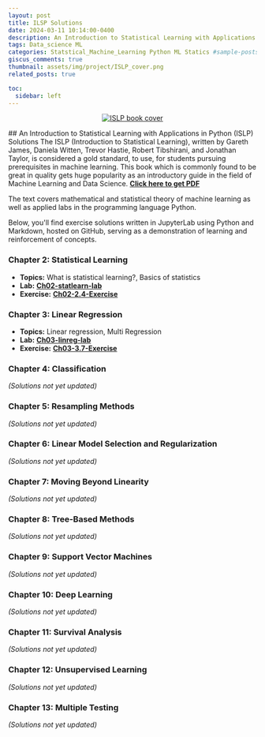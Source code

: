 ```yaml
---
layout: post
title: ILSP Solutions
date: 2024-03-11 10:14:00-0400
description: An Introduction to Statistical Learning with Applications in Python (ISLP) Solutions
tags: Data_science ML
categories: Statstical_Machine_Learning Python ML Statics #sample-posts toc sidebar
giscus_comments: true
thumbnail: assets/img/project/ISLP_cover.png
related_posts: true

toc:
  sidebar: left
---
```


<p align="center">
  <a href="https://hastie.su.domains/ISLP/ISLP_website.pdf.download.html">
    <img src="https://images.squarespace-cdn.com/content/v1/5ff2adbe3fe4fe33db902812/8b373fbe-d1b4-4351-b803-0d3cd5bba1b0/ISLP_cover.png?format=100w" alt="ISLP book cover">
  </a>
</p>
## An Introduction to Statistical Learning with Applications in Python (ISLP) Solutions
The ISLP (Introduction to Statistical Learning), written by Gareth James, Daniela Witten, Trevor Hastie, Robert Tibshirani, and Jonathan Taylor, is considered a gold standard, to use, for students pursuing prerequisites in machine learning. This book which is commonly found to be great in quality gets huge popularity as an introductory guide in the field of Machine Learning and Data Science. <a href="https://www.statlearning.com/"><b>Click here to get PDF</b></a>

The text covers mathematical and statistical theory of machine learning as well as applied labs in the programming language Python.

Below, you'll find exercise solutions written in JupyterLab using Python and Markdown, hosted on GitHub, serving as a demonstration of learning and reinforcement of concepts.

### Chapter 2: Statistical Learning

- **Topics:** What is statistical learning?, Basics of statistics
- **Lab:** <a href="https://github.com/anirudh6415/ISLP_learning/blob/main/Exercises/02_Statistical_Learning/Ch02-statlearn-lab.ipynb"><b>Ch02-statlearn-lab</b></a>
- **Exercise:** <a href="https://github.com/anirudh6415/ISLP_learning/blob/main/Exercises/02_Statistical_Learning/Ch02-2.4-Exercise.ipynb"><b>Ch02-2.4-Exercise</b></a>

### Chapter 3: Linear Regression

- **Topics:** Linear regression, Multi Regression
- **Lab:** <a href="https://github.com/anirudh6415/ISLP_learning/blob/main/Exercises/03_Linear_Regression/Ch03-linreg-lab.ipynb"><b>Ch03-linreg-lab</b></a>
- **Exercise:** <a href="https://github.com/anirudh6415/ISLP_learning/blob/main/Exercises/03_Linear_Regression/Ch03-3.7-Exercise.ipynb"><b>Ch03-3.7-Exercise</b></a>

### Chapter 4: Classification

_(Solutions not yet updated)_

### Chapter 5: Resampling Methods

_(Solutions not yet updated)_

### Chapter 6: Linear Model Selection and Regularization

_(Solutions not yet updated)_

### Chapter 7: Moving Beyond Linearity

_(Solutions not yet updated)_

### Chapter 8: Tree-Based Methods

_(Solutions not yet updated)_

### Chapter 9: Support Vector Machines

_(Solutions not yet updated)_

### Chapter 10: Deep Learning

_(Solutions not yet updated)_

### Chapter 11: Survival Analysis

_(Solutions not yet updated)_

### Chapter 12: Unsupervised Learning

_(Solutions not yet updated)_

### Chapter 13: Multiple Testing

_(Solutions not yet updated)_
